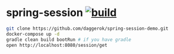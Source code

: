 spring-session [![build](https://travis-ci.org/daggerok/spring-session.svg?branch=spring-session-modern-style-configuration)](https://travis-ci.org/daggerok/spring-session)
==============

```bash
git clone https://github.com/daggerok/spring-session-demo.git
docker-compose up -d
gradle clean build bootRun # if you have gradle
open http://localhost:8080/session/get
```
